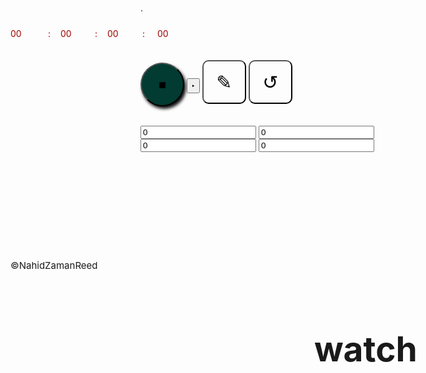 <!-- শুরু করলাম। শেষ হয় কিনা জানিনা -->
<html>
<head>
<script src="noname.js">
</script>
<style type="text/css">


#mil{background-color:;width:70px;height:100px;}
#dot3{background-color:;width:30px;height:100px;}
#sec{background-color:;width:60px;height:100px;}
#dot2{background-color:;width:30px;height:100px;}
#min{background-color:;width:70px;height:100px;}
#dot1{background-color:;width:30px;height:100px;}
#hrs{background-color:;width:70px;height:100px;}
#hrb{background-color:;width:70px;height:100px;}


#btn1{box-shadow: 3px 4px 5px 0px #111111;font-size:40px;top:400;width:70px;height:70px;border-radius:80px;left:127;background-color:#013B31;}
#btn2{box-shadow: 3px 4px 5px 0px #111111;font-size:20px;top:400;width:70px;height:70px;border-radius:80px;left:127;background-color:#013B31;}
#btn3{font-size:30px;top:410;width:70px;height:70px;border-radius:10px;left:237;background-color:rgba(10,10,2,0);}
#btn4{font-size:30px;top:405;width:70px;height:70px;border-radius:10px;left:20;background-color:rgba(10,10,2,0);}



#vv{
top:240;
height:150px;
width:300px;
opacity:1;
animation-name:ba;
animation-duration :2s;
animation-iteration-count :1 ;
font-weight:bold;
color:black;
position:fixed;
font-size:40px;
top:230;
overflow:scroll;
height:160px;
width:300px;
border:none;
border-radius:5px;
text-shadow:3px 3px 5px #0277bd;
box-shadow:0px 0px 0px 0px #222222;
}

/* ফন্টের স্টাইল */

font{
font-variant:small-caps ;
color:004d40;
font-size:40px;
font-family:Arial, Helvetica, sans-serif;
font-weight:bolder;
text-shadow:2px 2px 5px black;
box-shadow:0px 0px 0px 0px green;
}


/* বডির স্টাইল */

body{background-color:#323232;}

/* বাটনের স্টাইল */


button{
position:fixed;
outline:none;
border:none;
font-variant:cap;
font-weight:bold;
color:black;
width:70px;
height:70px;
}

/* ইনপুটের স্টাইল */
input{visibility:hidden ;}

</style>
</head>
<body>
<div id="vv"></div>
<font style="">.</font>
<font style="font-size:55px; font-weight:bolder; position:relative; left:270px; top:560px;">watch</font>

<div id="mm"></div>
<!-- বাল বাড়তি জিনিস -->
<div>
<font id="hrb" style="color:A00200;position:relative; top:130; left:0;   position:fixed;"> </font>
<font id="hrs" style="color:A00200;position:relative; top:130; left:20;   position:fixed;">00</font>
<font id="dot1"         style="color:A00200;position:relative; top:130; left:80;  position:fixed;">:</font>
<font id="min" style="color:A00200;position:relative; top:130; left:100;   position:fixed;">00</font>
<font id="dot2"         style="color:A00200;position:relative; top:130; left:155;  position:fixed;">:</font>
<font id="sec" style="color:A00200;position:relative; top:130; left:175;  position:fixed;">00</font>
<font id="dot3"         style="color:A00200;position:relative; top:130; left:231;  position:fixed;">:</font>
<font id="mil" style="color:A00200;position:relative; top:130; left:255;  position:fixed;">00</font><br><br><br>
</div>
<!-- বাল সব বাটন এহানে -->

<button id="btn2" onclick="stop()" >■</button>
<button id="btn1" onclick="start()" > ‣</button>
<button id="btn3" onclick="rpar()">✎</button>
<button id="btn4" onclick="reset()">↺</button><br><br>

<!-- বাল সব ইনপুট এহানে -->


<input id="inc" value="0"></input>
<input id="inb" value="0"></input>
<input id="ina" value="0"></input>
<input id="ind" value="0"></input>

<!-- বালের স্ক্রিপ্ট শুরু -->

<font style="position:fixed;font-size:15px;top:500; left:20;">©NahidZamanReed</font>



<script type="text/javascript">
var ina=document.getElementById("ina");
var inb=document.getElementById("inb");
var inc=document.getElementById("inc");
var ind=document.getElementById("ind");
var minl=document.getElementById("min");
var secl=document.getElementById("sec");
var mill=document.getElementById("mil");
var hrs=document.getElementById("hrs");

//যুগান্তকারী ফাংশন 

function rpar(){ 
document.getElementById("vv").innerHTML += hrs.innerHTML+" : "+ minl.innerHTML+" : "+secl.innerHTML+" : "+mill.innerHTML+ "<br/>";
}


// সেকেন্ডের ফাংশন 
function sec() {
ina.value++;
if (ina.value>99) { ina.value=0; inb.value++;}
if (inb.value>59) { inb.value=0; inc.value++;}
if (inc.value>59) { inc.value=0; ind.value++;}
mill.innerHTML =(ina.value);
secl.innerHTML =(inb.value);
minl.innerHTML =(inc.value);
hrs.innerHTML =(ind.value);
}

// টিপ দিলে শুরু
function start(){
document.getElementById("btn2").disabled= false;
document.getElementById("btn1").disabled= true;
timer=setInterval (sec,10);
$("#btn1").hide();
$("#btn2").show();
}

// টিপ দিলে শেষ
function stop() {
document.getElementById("btn2").disabled= false;
document.getElementById("btn1").disabled= false;
clearInterval(timer);
g=null;
$("#btn2").hide();
$("#btn1").show();
}

// টিপ দিলে রিসেট হইবো
function reset(){
document.getElementById("btn2").disabled= true ;
document.getElementById("btn1").disabled= false;
stop();
ina.value =00;
inb.value=00;
inc.value=00;
mill.innerHTML =0+"0";
secl.innerHTML =0+"0";
minl.innerHTML =0+"0";
hrs.innerHTML =0+"0";
vv.innerHTML =""
}
</script>
</body>
</html>

